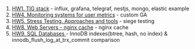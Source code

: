 
1. [HW1. TIG stack](https://github.com/yastasiuk/TIG_stack) - influx, grafana, telegraf, nestjs, mongo, elastic example 
1. [HW4. Monitoring systems for user metrics](./custom-ga/README.md) - custom GA
1. [HW5. Stress Testing. Approaches and tools](./stress-testing/README.md) - siege testing
1. [HW8. Web Servers - nginx cache](./nginx-images-cache/README.md) - nginx cache 
1. [HW9. SQL Databases ](./innodb-analyze-performance/README.md) - InnoDB indexes(btree, hash, no index) & innodb_flush_log_at_trx_commit comparison 
